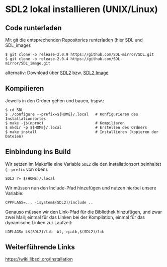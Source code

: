 # SDL2 lokal installieren (UNIX/Linux)


## Code runterladen 

Mit git die entsprechenden Repositories runterladen (hier SDL und SDL\_image):
```
$ git clone -b release-2.0.9 https://github.com/SDL-mirror/SDL.git
$ git clone -b release-2.0.4 https://github.com/SDL-mirror/SDL_image.git
```
alternativ: Download über [SDL2](https://www.libsdl.org/download-2.0.php) bzw.
[SDL2 Image](https://www.libsdl.org/projects/SDL_image/)


## Kompilieren

Jeweils in den Ordner gehen und bauen, bspw.:
```
$ cd SDL
$ ./configure --prefix=${HOME}/.local   # Konfigurieren des Installationsortes
$ make -j$(nproc)                       # Kompilieren
$ mkdir -p ${HOME}/.local               # Erstellen des Ordners
$ make install                          # Installieren (kopieren der Dateien)
```

## Einbindung ins Build

Wir setzen im Makefile eine Variable `SDL2` die den Installationsort beinhaltet
(`--prefix` von oben):
```
SDL2 ?= $(HOME)/.local
```

Wir müssen nun den Include-Pfad hinzufügen und nutzen hierbei unsere Variable:
```
CPPFLAGS=... -isystem$(SDL2)/include ..
```

Genauso müssen wir den Link-Pfad für die Bibliothek hinzufügen, und zwar zwei
Mail;  einmal für das Linken bei der Kompilation, einmal für das dynamische
Linken zur Laufzeit:
```
LDFLAGS=-L$(SDL2)/lib -Wl,-rpath,$(SDL2)/lib
```

## Weiterführende Links

https://wiki.libsdl.org/Installation
